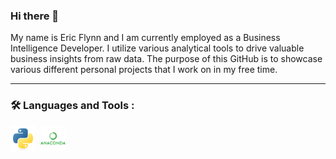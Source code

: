 ### Hi there 👋
My name is Eric Flynn and I am currently employed as a Business Intelligence Developer. I utilize various analytical tools to drive valuable business insights from raw data. The purpose of this GitHub is to showcase various different personal projects that I work on in my free time.

---

### :hammer_and_wrench: Languages and Tools :
<div>
  <img src="https://github.com/devicons/devicon/blob/master/icons/python/python-original.svg" title="Python" alt="Python" width="40" height="40"/>&nbsp;
  <img src="https://github.com/devicons/devicon/blob/master/icons/anaconda/anaconda-original-wordmark.svg" title="Anaconda" alt="Anaconda" width="40" height="40"/>&nbsp;
</div>
